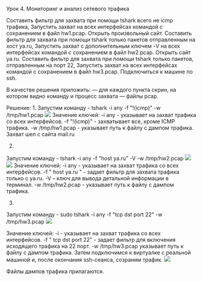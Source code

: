 Урок 4. Мониторинг и анализ сетевого трафика

Составить фильтр для захвата при помощи tshark всего не icmp трафика, Запустить захват на всех интерфейсах командой с сохранением в файл hw1.pcap. Открыть произвольный сайт.
Составить фильтр для захвата при помощи tshark только пакетов отправленным на хост ya.ru, Запустить захват c дополнительным ключем -V на всех интерфейсах командой с сохранением в файл hw2.pcap. Открыть сайт ya.ru.
Составить фильтр для захвата при помощи tshark только пакетов, отправленным на порт 22, Запустить захват на всех интерфейсах командой с сохранением в файл hw3.pcap. Подключиться к машине по ssh.

В качестве решения приложить:
— для каждого пункта скрин, на котором видно команду и процесс захвата
— файлы pcap.

Решение:
1. 
Запустим команду -
tshark -i any -f "!(icmp)" -w /tmp/hw1.pcap
<image src="hw1.pcap.png">
Значение ключей:
-i any  - указывает на захват трафика со всех интерфейсов.
-f "!(icmp)"  - захватывает все, кроме ICMP трафика.
-w /tmp/hw1.pcap  - указывает путь к файлу с дампом трафика.
Захват шел с сайта mail.ru

2. 
Запустим команду -
tshark -i any -f "host ya.ru" -V -w /tmp/hw2.pcap
<image src="hw2.pcap.png">
<image src="hw2-2.pcap.png">
Значение ключей:
-i any - указывает на захват трафика со всех интерфейсов.
-f " host ya.ru " - задает фильтр для захвата трафика только с ya.ru.
-V – ключ для вывода детальной информации в терминал.
-w /tmp/hw2.pcap - указывает путь к файлу с дампом трафика.

3.
Запустим команду -
sudo tshark -i any -f "tcp dst port 22" -w /tmp/hw3.pcap
<image src="hw3.pcap.png">

Значение ключей:
-i  - указывает на захват трафика со всех интерфейсов.
-f " tcp dst port 22"  - задает фильтр для включения исходящего трафика на
22 порт.
-w /tmp/hw3.pcap указывает путь к файлу с дампом трафика.
Затем подключимся к виртуалке с реальной машиной и, после окончания ssh-сеанса, созраним трафик.
<image src="ssh_connect.png">

Файлы дампов трафика прилагаются.
